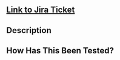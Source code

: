 ## [Link to Jira Ticket](replacemewithlinktojiraticket)

## Description

## How Has This Been Tested?
